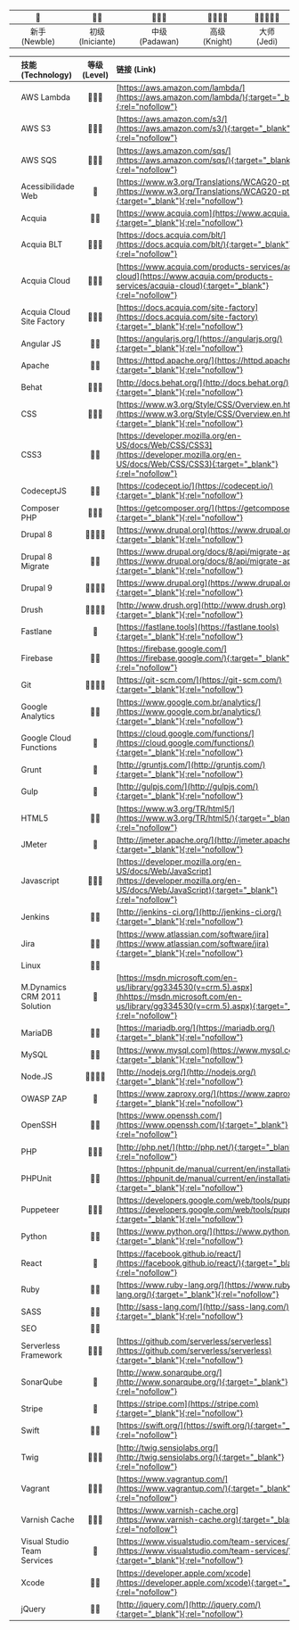 
| 🌟 | 🌟🌟 | 🌟🌟🌟 | 🌟🌟🌟🌟 | 🌟🌟🌟🌟🌟 |
| :--: | :--: | :--: | :--: | :--: |
| 新手 (Newble) | 初级 (Iniciante) | 中级 (Padawan) | 高级 (Knight) | 大师 (Jedi) |

|  | 技能 (Technology) | 等级 (Level) | 链接 (Link) |
| :-: | :-- | :--: | :-- |
| ![](/img/icon/aws_lambda.png) | AWS Lambda | 🌟🌟🌟 | [https://aws.amazon.com/lambda/](https://aws.amazon.com/lambda/){:target="_blank"}{:rel="nofollow"} |
| ![](/img/icon/aws_s3.png) | AWS S3 | 🌟🌟🌟 | [https://aws.amazon.com/s3/](https://aws.amazon.com/s3/){:target="_blank"}{:rel="nofollow"} |
| ![](/img/icon/aws_sqs.png) | AWS SQS | 🌟🌟🌟 | [https://aws.amazon.com/sqs/](https://aws.amazon.com/sqs/){:target="_blank"}{:rel="nofollow"} |
| ![](/img/icon/acessibilidade_web.png) | Acessibilidade Web | 🌟 | [https://www.w3.org/Translations/WCAG20-pt-PT/](https://www.w3.org/Translations/WCAG20-pt-PT/){:target="_blank"}{:rel="nofollow"} |
| ![](/img/icon/acquia.png) | Acquia | 🌟🌟 | [https://www.acquia.com](https://www.acquia.com){:target="_blank"}{:rel="nofollow"} |
| ![](/img/icon/acquia_blt.png) | Acquia BLT | 🌟🌟🌟 | [https://docs.acquia.com/blt/](https://docs.acquia.com/blt/){:target="_blank"}{:rel="nofollow"} |
| ![](/img/icon/acquia_cloud.png) | Acquia Cloud | 🌟🌟🌟 | [https://www.acquia.com/products-services/acquia-cloud](https://www.acquia.com/products-services/acquia-cloud){:target="_blank"}{:rel="nofollow"} |
| ![](/img/icon/acquia_cloud_site_factory.png) | Acquia Cloud Site Factory | 🌟🌟🌟 | [https://docs.acquia.com/site-factory](https://docs.acquia.com/site-factory){:target="_blank"}{:rel="nofollow"} |
| ![](/img/icon/angular.png) | Angular JS | 🌟🌟 | [https://angularjs.org/](https://angularjs.org/){:target="_blank"}{:rel="nofollow"} |
| ![](/img/icon/apache.png) | Apache | 🌟🌟 | [https://httpd.apache.org/](https://httpd.apache.org/){:target="_blank"}{:rel="nofollow"} |
| ![](/img/icon/behat.png) | Behat | 🌟🌟🌟 | [http://docs.behat.org/](http://docs.behat.org/){:target="_blank"}{:rel="nofollow"} |
| ![](/img/icon/css.png) | CSS | 🌟🌟🌟 | [https://www.w3.org/Style/CSS/Overview.en.html](https://www.w3.org/Style/CSS/Overview.en.html){:target="_blank"}{:rel="nofollow"} |
| ![](/img/icon/css3.png) | CSS3 | 🌟🌟 | [https://developer.mozilla.org/en-US/docs/Web/CSS/CSS3](https://developer.mozilla.org/en-US/docs/Web/CSS/CSS3){:target="_blank"}{:rel="nofollow"} |
| ![](/img/icon/codeceptjs.png) | CodeceptJS | 🌟🌟 | [https://codecept.io/](https://codecept.io/){:target="_blank"}{:rel="nofollow"} |
| ![](/img/icon/composer_php.png) | Composer PHP | 🌟🌟🌟 | [https://getcomposer.org/](https://getcomposer.org/){:target="_blank"}{:rel="nofollow"} |
| ![](/img/icon/drupal_8.png) | Drupal 8 | 🌟🌟🌟🌟 | [https://www.drupal.org](https://www.drupal.org){:target="_blank"}{:rel="nofollow"} |
| ![](/img/icon/placeholder.png) | Drupal 8 Migrate | 🌟🌟 | [https://www.drupal.org/docs/8/api/migrate-api](https://www.drupal.org/docs/8/api/migrate-api){:target="_blank"}{:rel="nofollow"} |
| ![](/img/icon/placeholder.png) | Drupal 9 | 🌟🌟🌟🌟 | [https://www.drupal.org](https://www.drupal.org){:target="_blank"}{:rel="nofollow"} |
| ![](/img/icon/drush.png) | Drush | 🌟🌟🌟🌟 | [http://www.drush.org](http://www.drush.org){:target="_blank"}{:rel="nofollow"} |
| ![](/img/icon/fastlane.png) | Fastlane | 🌟 | [https://fastlane.tools](https://fastlane.tools){:target="_blank"}{:rel="nofollow"} |
| ![](/img/icon/firebase.png) | Firebase | 🌟🌟 | [https://firebase.google.com/](https://firebase.google.com/){:target="_blank"}{:rel="nofollow"} |
| ![](/img/icon/git.png) | Git | 🌟🌟🌟🌟 | [https://git-scm.com/](https://git-scm.com/){:target="_blank"}{:rel="nofollow"} |
| ![](/img/icon/google_analytics.png) | Google Analytics | 🌟🌟 | [https://www.google.com.br/analytics/](https://www.google.com.br/analytics/){:target="_blank"}{:rel="nofollow"} |
| ![](/img/icon/google_cloud_functions.png) | Google Cloud Functions | 🌟 | [https://cloud.google.com/functions/](https://cloud.google.com/functions/){:target="_blank"}{:rel="nofollow"} |
| ![](/img/icon/grunt.png) | Grunt | 🌟 | [http://gruntjs.com/](http://gruntjs.com/){:target="_blank"}{:rel="nofollow"} |
| ![](/img/icon/gulp.png) | Gulp | 🌟 | [http://gulpjs.com/](http://gulpjs.com/){:target="_blank"}{:rel="nofollow"} |
| ![](/img/icon/html5.png) | HTML5 | 🌟🌟 | [https://www.w3.org/TR/html5/](https://www.w3.org/TR/html5/){:target="_blank"}{:rel="nofollow"} |
| ![](/img/icon/jmeter.png) | JMeter | 🌟 | [http://jmeter.apache.org/](http://jmeter.apache.org/){:target="_blank"}{:rel="nofollow"} |
| ![](/img/icon/javascript.png) | Javascript | 🌟🌟🌟 | [https://developer.mozilla.org/en-US/docs/Web/JavaScript](https://developer.mozilla.org/en-US/docs/Web/JavaScript){:target="_blank"}{:rel="nofollow"} |
| ![](/img/icon/jenkins.png) | Jenkins | 🌟🌟 | [http://jenkins-ci.org/](http://jenkins-ci.org/){:target="_blank"}{:rel="nofollow"} |
| ![](/img/icon/jira.png) | Jira | 🌟🌟 | [https://www.atlassian.com/software/jira](https://www.atlassian.com/software/jira){:target="_blank"}{:rel="nofollow"} |
| ![](/img/icon/linux.png) | Linux | 🌟🌟 | |
| ![](/img/icon/mdynamics_crm_2011_solution.png) | M.Dynamics CRM 2011 Solution | 🌟 | [https://msdn.microsoft.com/en-us/library/gg334530(v=crm.5).aspx](hhttps://msdn.microsoft.com/en-us/library/gg334530(v=crm.5).aspx){:target="_blank"}{:rel="nofollow"} |
| ![](/img/icon/mariadb.png) | MariaDB | 🌟🌟 | [https://mariadb.org/](https://mariadb.org/){:target="_blank"}{:rel="nofollow"} |
| ![](/img/icon/mysql.png) | MySQL | 🌟🌟 | [https://www.mysql.com](https://www.mysql.com){:target="_blank"}{:rel="nofollow"} |
| ![](/img/icon/nodejs.png) | Node.JS | 🌟🌟🌟🌟 | [http://nodejs.org/](http://nodejs.org/){:target="_blank"}{:rel="nofollow"} |
| ![](/img/icon/owasp_zap.png) | OWASP ZAP | 🌟 | [https://www.zaproxy.org/](https://www.zaproxy.org/){:target="_blank"}{:rel="nofollow"} |
| ![](/img/icon/openssh.png) | OpenSSH | 🌟🌟 | [https://www.openssh.com/](https://www.openssh.com/){:target="_blank"}{:rel="nofollow"} |
| ![](/img/icon/php.png) | PHP | 🌟🌟🌟 | [http://php.net/](http://php.net/){:target="_blank"}{:rel="nofollow"} |
| ![](/img/icon/phpunit.png) | PHPUnit | 🌟🌟 | [https://phpunit.de/manual/current/en/installation.html](https://phpunit.de/manual/current/en/installation.html){:target="_blank"}{:rel="nofollow"} |
| ![](/img/icon/puppeteer.png) | Puppeteer | 🌟🌟🌟 | [https://developers.google.com/web/tools/puppeteer/](https://developers.google.com/web/tools/puppeteer/){:target="_blank"}{:rel="nofollow"} |
| ![](/img/icon/python.png) | Python | 🌟🌟 | [https://www.python.org/](https://www.python.org/){:target="_blank"}{:rel="nofollow"} |
| ![](/img/icon/react.png) | React | 🌟 | [https://facebook.github.io/react/](https://facebook.github.io/react/){:target="_blank"}{:rel="nofollow"} |
| ![](/img/icon/ruby.png) | Ruby | 🌟🌟 | [https://www.ruby-lang.org/](https://www.ruby-lang.org/){:target="_blank"}{:rel="nofollow"} |
| ![](/img/icon/sass.png) | SASS | 🌟🌟 | [http://sass-lang.com/](http://sass-lang.com/){:target="_blank"}{:rel="nofollow"} |
| ![](/img/icon/placeholder.png) | SEO | 🌟🌟 | |
| ![](/img/icon/serverless_framework.png) | Serverless Framework | 🌟🌟🌟 | [https://github.com/serverless/serverless](https://github.com/serverless/serverless){:target="_blank"}{:rel="nofollow"} |
| ![](/img/icon/sonarqube.png) | SonarQube | 🌟 | [http://www.sonarqube.org/](http://www.sonarqube.org/){:target="_blank"}{:rel="nofollow"} |
| ![](/img/icon/stripe.png) | Stripe | 🌟 | [https://stripe.com](https://stripe.com){:target="_blank"}{:rel="nofollow"} |
| ![](/img/icon/swift.png) | Swift | 🌟🌟 | [https://swift.org/](https://swift.org/){:target="_blank"}{:rel="nofollow"} |
| ![](/img/icon/twig.png) | Twig | 🌟🌟🌟 | [http://twig.sensiolabs.org/](http://twig.sensiolabs.org/){:target="_blank"}{:rel="nofollow"} |
| ![](/img/icon/vagrant.png) | Vagrant | 🌟🌟🌟 | [https://www.vagrantup.com/](https://www.vagrantup.com/){:target="_blank"}{:rel="nofollow"} |
| ![](/img/icon/varnish_cache.png) | Varnish Cache | 🌟🌟🌟 | [https://www.varnish-cache.org](https://www.varnish-cache.org){:target="_blank"}{:rel="nofollow"} |
| ![](/img/icon/visual_studio_team_services.png) | Visual Studio Team Services | 🌟 | [https://www.visualstudio.com/team-services/](https://www.visualstudio.com/team-services/){:target="_blank"}{:rel="nofollow"} |
| ![](/img/icon/xcode.png) | Xcode | 🌟🌟 | [https://developer.apple.com/xcode](https://developer.apple.com/xcode){:target="_blank"}{:rel="nofollow"} |
| ![](/img/icon/jquery.png) | jQuery | 🌟🌟 | [http://jquery.com/](http://jquery.com/){:target="_blank"}{:rel="nofollow"} |
